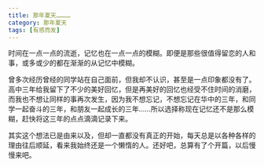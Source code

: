```yaml
---
title: 那年夏天…………
category: 那年夏天
tags: [有感而发]
---
```


时间在一点一点的流逝，记忆也在一点一点的模糊。即便是那些很值得留恋的人和事，或多或少的都在渐渐的从记忆中模糊。

曾多次经历曾经的同学站在自己面前，但我却不认识，甚至是一点印象都没有了。高中三年给我留下了不少的美好回忆，但是再美好的回忆也经受不住时间的消磨，而我也不想让同样的事再次发生，因为我不想忘记，不想忘记在华中的三年，和同学一起奋斗的三年，和朋友一起成长的三年……所以选择称现在记忆还不是那么模糊，赶快将这三年的点点滴滴记录下来。

其实这个想法已是由来以及，但却一直都没有真正的开始，每天总是以各种各样的理由往后顺延，看来我始终还是一个懒惰的人。还好吧，总算有了个开篇，以后慢慢来吧。
